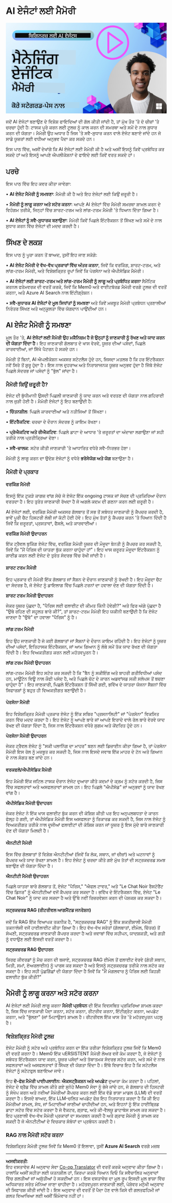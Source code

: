 <!--
CO_OP_TRANSLATOR_METADATA:
{
  "original_hash": "d2c9703548140bafa2d6a77406552542",
  "translation_date": "2025-10-03T14:31:44+00:00",
  "source_file": "13-agent-memory/README.md",
  "language_code": "pa"
}
-->
# AI ਏਜੰਟਾਂ ਲਈ ਮੈਮੋਰੀ  
[![Agent Memory](../../../translated_images/lesson-13-thumbnail.959e3bc52d210c64a614a3bece6b170a2c472138dc0a14c7fbde07306ef95ae7.pa.png)](https://youtu.be/QrYbHesIxpw?si=qNYW6PL3fb3lTPMk)

ਜਦੋਂ AI ਏਜੰਟਾਂ ਬਣਾਉਣ ਦੇ ਵਿਸ਼ੇਸ਼ ਫਾਇਦਿਆਂ ਦੀ ਗੱਲ ਕੀਤੀ ਜਾਂਦੀ ਹੈ, ਤਾਂ ਮੁੱਖ ਤੌਰ 'ਤੇ ਦੋ ਚੀਜ਼ਾਂ 'ਤੇ ਚਰਚਾ ਹੁੰਦੀ ਹੈ: ਟਾਸਕ ਪੂਰੇ ਕਰਨ ਲਈ ਟੂਲਜ਼ ਨੂੰ ਕਾਲ ਕਰਨ ਦੀ ਸਮਰਥਾ ਅਤੇ ਸਮੇਂ ਦੇ ਨਾਲ ਸੁਧਾਰ ਕਰਨ ਦੀ ਯੋਗਤਾ। ਮੈਮੋਰੀ ਉਹ ਅਧਾਰ ਹੈ ਜਿਸ 'ਤੇ ਸਵੈ-ਸੁਧਾਰ ਕਰਨ ਵਾਲੇ ਏਜੰਟ ਬਣਾਏ ਜਾਂਦੇ ਹਨ ਜੋ ਸਾਡੇ ਯੂਜ਼ਰਾਂ ਲਈ ਵਧੀਆ ਅਨੁਭਵ ਪੈਦਾ ਕਰ ਸਕਦੇ ਹਨ।

ਇਸ ਪਾਠ ਵਿੱਚ, ਅਸੀਂ ਦੇਖਾਂਗੇ ਕਿ AI ਏਜੰਟਾਂ ਲਈ ਮੈਮੋਰੀ ਕੀ ਹੈ ਅਤੇ ਅਸੀਂ ਇਸਨੂੰ ਕਿਵੇਂ ਪ੍ਰਬੰਧਿਤ ਕਰ ਸਕਦੇ ਹਾਂ ਅਤੇ ਇਸਨੂੰ ਆਪਣੇ ਐਪਲੀਕੇਸ਼ਨਾਂ ਦੇ ਫਾਇਦੇ ਲਈ ਕਿਵੇਂ ਵਰਤ ਸਕਦੇ ਹਾਂ।

## ਪਰਚੇ

ਇਸ ਪਾਠ ਵਿੱਚ ਇਹ ਕਵਰ ਕੀਤਾ ਜਾਵੇਗਾ:

• **AI ਏਜੰਟ ਮੈਮੋਰੀ ਨੂੰ ਸਮਝਣਾ**: ਮੈਮੋਰੀ ਕੀ ਹੈ ਅਤੇ ਇਹ ਏਜੰਟਾਂ ਲਈ ਕਿਉਂ ਜ਼ਰੂਰੀ ਹੈ।  

• **ਮੈਮੋਰੀ ਨੂੰ ਲਾਗੂ ਕਰਨਾ ਅਤੇ ਸਟੋਰ ਕਰਨਾ**: ਆਪਣੇ AI ਏਜੰਟਾਂ ਵਿੱਚ ਮੈਮੋਰੀ ਸਮਰਥਾ ਸ਼ਾਮਲ ਕਰਨ ਦੇ ਵਿਹੰਗਮ ਤਰੀਕੇ, ਜਿਨ੍ਹਾਂ ਵਿੱਚ ਸ਼ਾਰਟ-ਟਰਮ ਅਤੇ ਲਾਂਗ-ਟਰਮ ਮੈਮੋਰੀ 'ਤੇ ਧਿਆਨ ਦਿੱਤਾ ਗਿਆ ਹੈ।  

• **AI ਏਜੰਟਾਂ ਨੂੰ ਸਵੈ-ਸੁਧਾਰਕ ਬਣਾਉਣਾ**: ਮੈਮੋਰੀ ਕਿਵੇਂ ਪਿਛਲੇ ਇੰਟਰੈਕਸ਼ਨ ਤੋਂ ਸਿੱਖਣ ਅਤੇ ਸਮੇਂ ਦੇ ਨਾਲ ਸੁਧਾਰ ਕਰਨ ਵਿੱਚ ਏਜੰਟਾਂ ਦੀ ਮਦਦ ਕਰਦੀ ਹੈ।  

## ਸਿੱਖਣ ਦੇ ਲਕਸ਼

ਇਸ ਪਾਠ ਨੂੰ ਪੂਰਾ ਕਰਨ ਤੋਂ ਬਾਅਦ, ਤੁਸੀਂ ਇਹ ਜਾਣ ਸਕੋਗੇ:

• **AI ਏਜੰਟ ਮੈਮੋਰੀ ਦੇ ਵੱਖ-ਵੱਖ ਪ੍ਰਕਾਰਾਂ ਵਿੱਚ ਅੰਤਰ ਕਰਨਾ**, ਜਿਵੇਂ ਕਿ ਵਰਕਿੰਗ, ਸ਼ਾਰਟ-ਟਰਮ, ਅਤੇ ਲਾਂਗ-ਟਰਮ ਮੈਮੋਰੀ, ਅਤੇ ਵਿਸ਼ੇਸ਼ਕ੍ਰਿਤ ਰੂਪਾਂ ਜਿਵੇਂ ਕਿ ਪੇਰਸੋਨਾ ਅਤੇ ਐਪੀਸੋਡਿਕ ਮੈਮੋਰੀ।  

• **AI ਏਜੰਟਾਂ ਲਈ ਸ਼ਾਰਟ-ਟਰਮ ਅਤੇ ਲਾਂਗ-ਟਰਮ ਮੈਮੋਰੀ ਨੂੰ ਲਾਗੂ ਅਤੇ ਪ੍ਰਬੰਧਿਤ ਕਰਨਾ** ਸੈਮੈਂਟਿਕ ਕਰਨਲ ਫਰੇਮਵਰਕ ਦੀ ਵਰਤੋਂ ਕਰਕੇ, ਜਿਵੇਂ ਕਿ Mem0 ਅਤੇ ਵਾਈਟਬੋਰਡ ਮੈਮੋਰੀ ਵਰਗੇ ਟੂਲਜ਼ ਦੀ ਵਰਤੋਂ ਕਰਨਾ, ਅਤੇ Azure AI Search ਨਾਲ ਇੰਟੀਗ੍ਰੇਸ਼ਨ।  

• **ਸਵੈ-ਸੁਧਾਰਕ AI ਏਜੰਟਾਂ ਦੇ ਮੂਲ ਸਿਧਾਂਤਾਂ ਨੂੰ ਸਮਝਣਾ** ਅਤੇ ਕਿਵੇਂ ਮਜ਼ਬੂਤ ਮੈਮੋਰੀ ਪ੍ਰਬੰਧਨ ਪ੍ਰਣਾਲੀਆਂ ਨਿਰੰਤਰ ਸਿੱਖਣ ਅਤੇ ਅਨੁਕੂਲਤਾ ਵਿੱਚ ਯੋਗਦਾਨ ਪਾਉਂਦੀਆਂ ਹਨ।  

## AI ਏਜੰਟ ਮੈਮੋਰੀ ਨੂੰ ਸਮਝਣਾ  

ਮੂਲ ਤੌਰ 'ਤੇ, **AI ਏਜੰਟਾਂ ਲਈ ਮੈਮੋਰੀ ਉਹ ਮਕੈਨਿਜ਼ਮ ਹੈ ਜੋ ਉਨ੍ਹਾਂ ਨੂੰ ਜਾਣਕਾਰੀ ਨੂੰ ਰੱਖਣ ਅਤੇ ਯਾਦ ਕਰਨ ਦੀ ਯੋਗਤਾ ਦਿੰਦਾ ਹੈ**। ਇਹ ਜਾਣਕਾਰੀ ਗੱਲਬਾਤ ਦੇ ਖਾਸ ਵੇਰਵੇ, ਯੂਜ਼ਰ ਦੀਆਂ ਪਸੰਦਾਂ, ਪਿਛਲੇ ਕਾਰਵਾਈਆਂ, ਜਾਂ ਸਿੱਖੇ ਪੈਟਰਨ ਹੋ ਸਕਦੇ ਹਨ।  

ਮੈਮੋਰੀ ਤੋਂ ਬਿਨਾਂ, AI ਐਪਲੀਕੇਸ਼ਨ ਅਕਸਰ ਸਟੇਟਲੈਸ ਹੁੰਦੇ ਹਨ, ਜਿਸਦਾ ਮਤਲਬ ਹੈ ਕਿ ਹਰ ਇੰਟਰੈਕਸ਼ਨ ਨਵੇਂ ਸਿਰੇ ਤੋਂ ਸ਼ੁਰੂ ਹੁੰਦਾ ਹੈ। ਇਸ ਨਾਲ ਦੁਹਰਾਅ ਅਤੇ ਨਿਰਾਸ਼ਾਜਨਕ ਯੂਜ਼ਰ ਅਨੁਭਵ ਹੁੰਦਾ ਹੈ ਜਿੱਥੇ ਏਜੰਟ ਪਿਛਲੇ ਸੰਦਰਭ ਜਾਂ ਪਸੰਦਾਂ ਨੂੰ "ਭੁੱਲ" ਜਾਂਦਾ ਹੈ।  

### ਮੈਮੋਰੀ ਕਿਉਂ ਜ਼ਰੂਰੀ ਹੈ?  

ਏਜੰਟ ਦੀ ਬੁੱਧੀਮਾਨੀ ਉਸਦੀ ਪਿਛਲੀ ਜਾਣਕਾਰੀ ਨੂੰ ਯਾਦ ਕਰਨ ਅਤੇ ਵਰਤਣ ਦੀ ਯੋਗਤਾ ਨਾਲ ਗਹਿਰਾਈ ਨਾਲ ਜੁੜੀ ਹੋਈ ਹੈ। ਮੈਮੋਰੀ ਏਜੰਟਾਂ ਨੂੰ ਇਹ ਬਣਾਉਂਦੀ ਹੈ:  

• **ਚਿੰਤਨਸ਼ੀਲ**: ਪਿਛਲੇ ਕਾਰਵਾਈਆਂ ਅਤੇ ਨਤੀਜਿਆਂ ਤੋਂ ਸਿੱਖਣਾ।  

• **ਇੰਟਰੈਕਟਿਵ**: ਚਰਚਾ ਦੇ ਦੌਰਾਨ ਸੰਦਰਭ ਨੂੰ ਕਾਇਮ ਰੱਖਣਾ।  

• **ਪ੍ਰੋਐਕਟਿਵ ਅਤੇ ਰੀਐਕਟਿਵ**: ਪਿਛਲੇ ਡਾਟਾ ਦੇ ਆਧਾਰ 'ਤੇ ਜ਼ਰੂਰਤਾਂ ਦਾ ਅੰਦਾਜ਼ਾ ਲਗਾਉਣਾ ਜਾਂ ਸਹੀ ਤਰੀਕੇ ਨਾਲ ਪ੍ਰਤੀਕ੍ਰਿਆ ਦੇਣਾ।  

• **ਸਵੈ-ਚਾਲਕ**: ਸਟੋਰ ਕੀਤੀ ਜਾਣਕਾਰੀ 'ਤੇ ਆਧਾਰਿਤ ਵਧੇਰੇ ਸਵੈ-ਨਿਰਭਰ ਹੋਣਾ।  

ਮੈਮੋਰੀ ਨੂੰ ਲਾਗੂ ਕਰਨ ਦਾ ਉਦੇਸ਼ ਏਜੰਟਾਂ ਨੂੰ ਵਧੇਰੇ **ਭਰੋਸੇਯੋਗ ਅਤੇ ਯੋਗ** ਬਣਾਉਣਾ ਹੈ।  

### ਮੈਮੋਰੀ ਦੇ ਪ੍ਰਕਾਰ  

#### ਵਰਕਿੰਗ ਮੈਮੋਰੀ  

ਇਸਨੂੰ ਇੱਕ ਟੁਕੜੇ ਕਾਗਜ਼ ਵਾਂਗ ਸੋਚੋ ਜੋ ਏਜੰਟ ਇੱਕ ongoing ਟਾਸਕ ਜਾਂ ਸੋਚਣ ਦੀ ਪ੍ਰਕਿਰਿਆ ਦੌਰਾਨ ਵਰਤਦਾ ਹੈ। ਇਹ ਤੁਰੰਤ ਜਾਣਕਾਰੀ ਰੱਖਦਾ ਹੈ ਜੋ ਅਗਲੇ ਕਦਮ ਦੀ ਗਣਨਾ ਕਰਨ ਲਈ ਜ਼ਰੂਰੀ ਹੈ।  

AI ਏਜੰਟਾਂ ਲਈ, ਵਰਕਿੰਗ ਮੈਮੋਰੀ ਅਕਸਰ ਗੱਲਬਾਤ ਤੋਂ ਸਭ ਤੋਂ ਸਬੰਧਤ ਜਾਣਕਾਰੀ ਨੂੰ ਕੈਪਚਰ ਕਰਦੀ ਹੈ, ਭਾਵੇਂ ਪੂਰੀ ਚੈਟ ਹਿਸਟਰੀ ਲੰਬੀ ਜਾਂ ਕੱਟੀ ਹੋਈ ਹੋਵੇ। ਇਹ ਮੁੱਖ ਤੱਤਾਂ ਨੂੰ ਕੈਪਚਰ ਕਰਨ 'ਤੇ ਧਿਆਨ ਦਿੰਦੀ ਹੈ ਜਿਵੇਂ ਕਿ ਜ਼ਰੂਰਤਾਂ, ਪ੍ਰਸਤਾਵਾਂ, ਫੈਸਲੇ, ਅਤੇ ਕਾਰਵਾਈਆਂ।  

**ਵਰਕਿੰਗ ਮੈਮੋਰੀ ਉਦਾਹਰਨ**  

ਇੱਕ ਟ੍ਰੈਵਲ ਬੁਕਿੰਗ ਏਜੰਟ ਵਿੱਚ, ਵਰਕਿੰਗ ਮੈਮੋਰੀ ਯੂਜ਼ਰ ਦੀ ਮੌਜੂਦਾ ਬੇਨਤੀ ਨੂੰ ਕੈਪਚਰ ਕਰ ਸਕਦੀ ਹੈ, ਜਿਵੇਂ ਕਿ "ਮੈਂ ਪੈਰਿਸ ਦੀ ਯਾਤਰਾ ਬੁੱਕ ਕਰਨਾ ਚਾਹੁੰਦਾ ਹਾਂ"। ਇਹ ਖਾਸ ਜ਼ਰੂਰਤ ਮੌਜੂਦਾ ਇੰਟਰੈਕਸ਼ਨ ਨੂੰ ਗਾਈਡ ਕਰਨ ਲਈ ਏਜੰਟ ਦੇ ਤੁਰੰਤ ਸੰਦਰਭ ਵਿੱਚ ਰੱਖੀ ਜਾਂਦੀ ਹੈ।  

#### ਸ਼ਾਰਟ ਟਰਮ ਮੈਮੋਰੀ  

ਇਹ ਪ੍ਰਕਾਰ ਦੀ ਮੈਮੋਰੀ ਇੱਕ ਗੱਲਬਾਤ ਜਾਂ ਸੈਸ਼ਨ ਦੇ ਦੌਰਾਨ ਜਾਣਕਾਰੀ ਨੂੰ ਰੱਖਦੀ ਹੈ। ਇਹ ਮੌਜੂਦਾ ਚੈਟ ਦਾ ਸੰਦਰਭ ਹੈ, ਜੋ ਏਜੰਟ ਨੂੰ ਡਾਇਲਾਗ ਵਿੱਚ ਪਿਛਲੇ ਟਰਨਾਂ ਦਾ ਹਵਾਲਾ ਦੇਣ ਦੀ ਯੋਗਤਾ ਦਿੰਦੀ ਹੈ।  

**ਸ਼ਾਰਟ ਟਰਮ ਮੈਮੋਰੀ ਉਦਾਹਰਨ**  

ਜੇਕਰ ਯੂਜ਼ਰ ਪੁੱਛਦਾ ਹੈ, "ਪੈਰਿਸ ਲਈ ਫਲਾਈਟ ਦੀ ਕੀਮਤ ਕਿੰਨੀ ਹੋਵੇਗੀ?" ਅਤੇ ਫਿਰ ਅੱਗੇ ਪੁੱਛਦਾ ਹੈ "ਉਥੇ ਰਹਿਣ ਦੀ ਸਹੂਲਤ ਬਾਰੇ ਕੀ?", ਤਾਂ ਸ਼ਾਰਟ-ਟਰਮ ਮੈਮੋਰੀ ਇਹ ਯਕੀਨੀ ਬਣਾਉਂਦੀ ਹੈ ਕਿ ਏਜੰਟ ਜਾਣਦਾ ਹੈ "ਉਥੇ" ਦਾ ਹਵਾਲਾ "ਪੈਰਿਸ" ਨੂੰ ਹੈ।  

#### ਲਾਂਗ ਟਰਮ ਮੈਮੋਰੀ  

ਇਹ ਉਹ ਜਾਣਕਾਰੀ ਹੈ ਜੋ ਕਈ ਗੱਲਬਾਤਾਂ ਜਾਂ ਸੈਸ਼ਨਾਂ ਦੇ ਦੌਰਾਨ ਕਾਇਮ ਰਹਿੰਦੀ ਹੈ। ਇਹ ਏਜੰਟਾਂ ਨੂੰ ਯੂਜ਼ਰ ਦੀਆਂ ਪਸੰਦਾਂ, ਇਤਿਹਾਸਕ ਇੰਟਰੈਕਸ਼ਨ, ਜਾਂ ਆਮ ਗਿਆਨ ਨੂੰ ਲੰਬੇ ਸਮੇਂ ਤੱਕ ਯਾਦ ਰੱਖਣ ਦੀ ਯੋਗਤਾ ਦਿੰਦੀ ਹੈ। ਇਹ ਵਿਅਕਤੀਗਤ ਕਰਨ ਲਈ ਮਹੱਤਵਪੂਰਨ ਹੈ।  

**ਲਾਂਗ ਟਰਮ ਮੈਮੋਰੀ ਉਦਾਹਰਨ**  

ਲਾਂਗ-ਟਰਮ ਮੈਮੋਰੀ ਇਹ ਸਟੋਰ ਕਰ ਸਕਦੀ ਹੈ ਕਿ "ਬੈਨ ਨੂੰ ਸਕੀਇੰਗ ਅਤੇ ਬਾਹਰੀ ਗਤੀਵਿਧੀਆਂ ਪਸੰਦ ਹਨ, ਮਾਊਂਟੇਨ ਵਿਊ ਨਾਲ ਕੌਫੀ ਪਸੰਦ ਹੈ, ਅਤੇ ਪਿਛਲੇ ਚੋਟ ਦੇ ਕਾਰਨ ਅਡਵਾਂਸਡ ਸਕੀ ਸਲੋਪਸ ਤੋਂ ਬਚਣਾ ਚਾਹੁੰਦਾ ਹੈ"। ਇਹ ਜਾਣਕਾਰੀ, ਪਿਛਲੇ ਇੰਟਰੈਕਸ਼ਨ ਤੋਂ ਸਿੱਖੀ ਗਈ, ਭਵਿੱਖ ਦੇ ਯਾਤਰਾ ਯੋਜਨਾ ਸੈਸ਼ਨਾਂ ਵਿੱਚ ਸਿਫਾਰਸ਼ਾਂ ਨੂੰ ਬਹੁਤ ਹੀ ਵਿਅਕਤੀਗਤ ਬਣਾਉਂਦੀ ਹੈ।  

#### ਪੇਰਸੋਨਾ ਮੈਮੋਰੀ  

ਇਹ ਵਿਸ਼ੇਸ਼ਕ੍ਰਿਤ ਮੈਮੋਰੀ ਪ੍ਰਕਾਰ ਏਜੰਟ ਨੂੰ ਇੱਕ ਸਥਿਰ "ਪ੍ਰਸਨਾਲਿਟੀ" ਜਾਂ "ਪੇਰਸੋਨਾ" ਵਿਕਸਿਤ ਕਰਨ ਵਿੱਚ ਮਦਦ ਕਰਦਾ ਹੈ। ਇਹ ਏਜੰਟ ਨੂੰ ਆਪਣੇ ਬਾਰੇ ਜਾਂ ਆਪਣੇ ਇਰਾਦੇ ਵਾਲੇ ਰੋਲ ਬਾਰੇ ਵੇਰਵੇ ਯਾਦ ਰੱਖਣ ਦੀ ਯੋਗਤਾ ਦਿੰਦਾ ਹੈ, ਜਿਸ ਨਾਲ ਇੰਟਰੈਕਸ਼ਨ ਵਧੇਰੇ ਸੁਗਮ ਅਤੇ ਕੇਂਦਰਿਤ ਹੁੰਦੇ ਹਨ।  

**ਪੇਰਸੋਨਾ ਮੈਮੋਰੀ ਉਦਾਹਰਨ**  

ਜੇਕਰ ਟ੍ਰੈਵਲ ਏਜੰਟ ਨੂੰ "ਸਕੀ ਪਲਾਨਿੰਗ ਦਾ ਮਾਹਰ" ਬਣਨ ਲਈ ਡਿਜ਼ਾਈਨ ਕੀਤਾ ਗਿਆ ਹੈ, ਤਾਂ ਪੇਰਸੋਨਾ ਮੈਮੋਰੀ ਇਸ ਰੋਲ ਨੂੰ ਮਜ਼ਬੂਤ ​​ਕਰ ਸਕਦੀ ਹੈ, ਜਿਸ ਨਾਲ ਇਸਦੇ ਜਵਾਬ ਇੱਕ ਮਾਹਰ ਦੇ ਟੋਨ ਅਤੇ ਗਿਆਨ ਦੇ ਨਾਲ ਸੰਗਤ ਬਣ ਜਾਂਦੇ ਹਨ।  

#### ਵਰਕਫਲੋ/ਐਪੀਸੋਡਿਕ ਮੈਮੋਰੀ  

ਇਹ ਮੈਮੋਰੀ ਇੱਕ ਜਟਿਲ ਟਾਸਕ ਦੌਰਾਨ ਏਜੰਟ ਦੁਆਰਾ ਕੀਤੇ ਕਦਮਾਂ ਦੇ ਕ੍ਰਮ ਨੂੰ ਸਟੋਰ ਕਰਦੀ ਹੈ, ਜਿਸ ਵਿੱਚ ਸਫਲਤਾਵਾਂ ਅਤੇ ਅਸਫਲਤਾਵਾਂ ਸ਼ਾਮਲ ਹਨ। ਇਹ ਪਿਛਲੇ "ਐਪੀਸੋਡ" ਜਾਂ ਅਨੁਭਵਾਂ ਨੂੰ ਯਾਦ ਰੱਖਣ ਵਾਂਗ ਹੈ।  

**ਐਪੀਸੋਡਿਕ ਮੈਮੋਰੀ ਉਦਾਹਰਨ**  

ਜੇਕਰ ਏਜੰਟ ਨੇ ਇੱਕ ਖਾਸ ਫਲਾਈਟ ਬੁੱਕ ਕਰਨ ਦੀ ਕੋਸ਼ਿਸ਼ ਕੀਤੀ ਪਰ ਇਹ ਅਨੁਪਲਬਧਤਾ ਦੇ ਕਾਰਨ ਫੇਲ੍ਹ ਹੋ ਗਈ, ਤਾਂ ਐਪੀਸੋਡਿਕ ਮੈਮੋਰੀ ਇਸ ਅਸਫਲਤਾ ਨੂੰ ਰਿਕਾਰਡ ਕਰ ਸਕਦੀ ਹੈ, ਜਿਸ ਨਾਲ ਏਜੰਟ ਨੂੰ ਵਿਅਕਤੀਗਤ ਤਰੀਕੇ ਨਾਲ ਦੂਜੀਆਂ ਫਲਾਈਟਾਂ ਦੀ ਕੋਸ਼ਿਸ਼ ਕਰਨ ਜਾਂ ਯੂਜ਼ਰ ਨੂੰ ਇਸ ਮੁੱਦੇ ਬਾਰੇ ਜਾਣਕਾਰੀ ਦੇਣ ਦੀ ਯੋਗਤਾ ਮਿਲਦੀ ਹੈ।  

#### ਐਨਟੀਟੀ ਮੈਮੋਰੀ  

ਇਸ ਵਿੱਚ ਗੱਲਬਾਤਾਂ ਤੋਂ ਵਿਸ਼ੇਸ਼ ਐਨਟੀਟੀਆਂ (ਜਿਵੇਂ ਕਿ ਲੋਕ, ਸਥਾਨ, ਜਾਂ ਚੀਜ਼ਾਂ) ਅਤੇ ਘਟਨਾਵਾਂ ਨੂੰ ਕੈਪਚਰ ਅਤੇ ਯਾਦ ਰੱਖਣਾ ਸ਼ਾਮਲ ਹੈ। ਇਹ ਏਜੰਟ ਨੂੰ ਚਰਚਾ ਕੀਤੇ ਗਏ ਮੁੱਖ ਤੱਤਾਂ ਦੀ ਸਟ੍ਰਕਚਰਡ ਸਮਝ ਬਣਾਉਣ ਦੀ ਯੋਗਤਾ ਦਿੰਦਾ ਹੈ।  

**ਐਨਟੀਟੀ ਮੈਮੋਰੀ ਉਦਾਹਰਨ**  

ਪਿਛਲੇ ਯਾਤਰਾ ਬਾਰੇ ਗੱਲਬਾਤ ਤੋਂ, ਏਜੰਟ "ਪੈਰਿਸ," "ਐਫਲ ਟਾਵਰ," ਅਤੇ "Le Chat Noir ਰੈਸਟੋਰੈਂਟ ਵਿੱਚ ਡਿਨਰ" ਨੂੰ ਐਨਟੀਟੀਆਂ ਵਜੋਂ ਕੈਪਚਰ ਕਰ ਸਕਦਾ ਹੈ। ਭਵਿੱਖ ਦੇ ਇੰਟਰੈਕਸ਼ਨ ਵਿੱਚ, ਏਜੰਟ "Le Chat Noir" ਨੂੰ ਯਾਦ ਕਰ ਸਕਦਾ ਹੈ ਅਤੇ ਉੱਥੇ ਨਵੀਂ ਰਿਜ਼ਰਵੇਸ਼ਨ ਕਰਨ ਦੀ ਪੇਸ਼ਕਸ਼ ਕਰ ਸਕਦਾ ਹੈ।  

#### ਸਟ੍ਰਕਚਰਡ RAG (ਰੀਟਰੀਵਲ ਆਗਮੈਂਟਡ ਜਨਰੇਸ਼ਨ)  

ਜਦੋਂ ਕਿ RAG ਇੱਕ ਵਿਆਪਕ ਤਕਨੀਕ ਹੈ, "ਸਟ੍ਰਕਚਰਡ RAG" ਨੂੰ ਇੱਕ ਸ਼ਕਤੀਸ਼ਾਲੀ ਮੈਮੋਰੀ ਤਕਨਾਲੋਜੀ ਵਜੋਂ ਹਾਈਲਾਈਟ ਕੀਤਾ ਗਿਆ ਹੈ। ਇਹ ਵੱਖ-ਵੱਖ ਸਰੋਤਾਂ (ਗੱਲਬਾਤਾਂ, ਈਮੇਲ, ਚਿੱਤਰ) ਤੋਂ ਸੰਘਣੀ, ਸਟ੍ਰਕਚਰਡ ਜਾਣਕਾਰੀ ਕੈਪਚਰ ਕਰਦਾ ਹੈ ਅਤੇ ਜਵਾਬਾਂ ਵਿੱਚ ਸਹੀਪਨ, ਯਾਦਸ਼ਕਤੀ, ਅਤੇ ਗਤੀ ਨੂੰ ਵਧਾਉਣ ਲਈ ਇਸਦੀ ਵਰਤੋਂ ਕਰਦਾ ਹੈ।  

**ਸਟ੍ਰਕਚਰਡ RAG ਉਦਾਹਰਨ**  

ਸਿਰਫ ਕੀਵਰਡਾਂ ਨੂੰ ਮੈਚ ਕਰਨ ਦੀ ਬਜਾਏ, ਸਟ੍ਰਕਚਰਡ RAG ਈਮੇਲ ਤੋਂ ਫਲਾਈਟ ਵੇਰਵੇ (ਗੰਤੀ ਸਥਾਨ, ਮਿਤੀ, ਸਮਾਂ, ਏਅਰਲਾਈਨ) ਨੂੰ ਪਾਰਸ ਕਰ ਸਕਦਾ ਹੈ ਅਤੇ ਇਸਨੂੰ ਸਟ੍ਰਕਚਰਡ ਤਰੀਕੇ ਨਾਲ ਸਟੋਰ ਕਰ ਸਕਦਾ ਹੈ। ਇਹ ਸਹੀ ਪੁੱਛਗਿੱਛਾਂ ਦੀ ਯੋਗਤਾ ਦਿੰਦਾ ਹੈ ਜਿਵੇਂ ਕਿ "ਮੈਂ ਮੰਗਲਵਾਰ ਨੂੰ ਪੈਰਿਸ ਲਈ ਕਿਹੜੀ ਫਲਾਈਟ ਬੁੱਕ ਕੀਤੀ?"  

## ਮੈਮੋਰੀ ਨੂੰ ਲਾਗੂ ਕਰਨਾ ਅਤੇ ਸਟੋਰ ਕਰਨਾ  

AI ਏਜੰਟਾਂ ਲਈ ਮੈਮੋਰੀ ਲਾਗੂ ਕਰਨਾ **ਮੈਮੋਰੀ ਪ੍ਰਬੰਧਨ** ਦੀ ਇੱਕ ਵਿਵਸਥਿਤ ਪ੍ਰਕਿਰਿਆ ਸ਼ਾਮਲ ਕਰਦਾ ਹੈ, ਜਿਸ ਵਿੱਚ ਜਾਣਕਾਰੀ ਪੈਦਾ ਕਰਨਾ, ਸਟੋਰ ਕਰਨਾ, ਰੀਟਰੀਵ ਕਰਨਾ, ਇੰਟੀਗ੍ਰੇਟ ਕਰਨਾ, ਅਪਡੇਟ ਕਰਨਾ, ਅਤੇ "ਭੁੱਲਣਾ" (ਜਾਂ ਮਿਟਾਉਣਾ) ਸ਼ਾਮਲ ਹੈ। ਰੀਟਰੀਵਲ ਇੱਕ ਖਾਸ ਤੌਰ 'ਤੇ ਮਹੱਤਵਪੂਰਨ ਪਹਲੂ ਹੈ।  

### ਵਿਸ਼ੇਸ਼ਕ੍ਰਿਤ ਮੈਮੋਰੀ ਟੂਲਜ਼  

ਏਜੰਟ ਮੈਮੋਰੀ ਨੂੰ ਸਟੋਰ ਅਤੇ ਪ੍ਰਬੰਧਿਤ ਕਰਨ ਦਾ ਇੱਕ ਤਰੀਕਾ ਵਿਸ਼ੇਸ਼ਕ੍ਰਿਤ ਟੂਲਜ਼ ਜਿਵੇਂ ਕਿ Mem0 ਦੀ ਵਰਤੋਂ ਕਰਨਾ ਹੈ। Mem0 ਇੱਕ ਪERSISTENT ਮੈਮੋਰੀ ਲੇਅਰ ਵਜੋਂ ਕੰਮ ਕਰਦਾ ਹੈ, ਜੋ ਏਜੰਟਾਂ ਨੂੰ ਸਬੰਧਤ ਇੰਟਰੈਕਸ਼ਨ ਯਾਦ ਕਰਨ, ਯੂਜ਼ਰ ਪਸੰਦਾਂ ਅਤੇ ਤੱਥਾਤਮਕ ਸੰਦਰਭ ਸਟੋਰ ਕਰਨ, ਅਤੇ ਸਮੇਂ ਦੇ ਨਾਲ ਸਫਲਤਾਵਾਂ ਅਤੇ ਅਸਫਲਤਾਵਾਂ ਤੋਂ ਸਿੱਖਣ ਦੀ ਯੋਗਤਾ ਦਿੰਦਾ ਹੈ। ਇੱਥੇ ਵਿਚਾਰ ਇਹ ਹੈ ਕਿ ਸਟੇਟਲੈਸ ਏਜੰਟਾਂ ਨੂੰ ਸਟੇਟਫੁਲ ਬਣਾਇਆ ਜਾਵੇ।  

ਇਹ **ਦੋ-ਫੇਜ਼ ਮੈਮੋਰੀ ਪਾਈਪਲਾਈਨ: ਐਕਸਟ੍ਰੈਕਸ਼ਨ ਅਤੇ ਅਪਡੇਟ** ਦੁਆਰਾ ਕੰਮ ਕਰਦਾ ਹੈ। ਪਹਿਲਾਂ, ਏਜੰਟ ਦੇ ਥ੍ਰੈਡ ਵਿੱਚ ਸ਼ਾਮਲ ਕੀਤੇ ਗਏ ਸੁਨੇਹੇ Mem0 ਸੇਵਾ ਨੂੰ ਭੇਜੇ ਜਾਂਦੇ ਹਨ, ਜੋ ਗੱਲਬਾਤ ਦੀ ਹਿਸਟਰੀ ਨੂੰ ਸੰਖੇਪ ਕਰਨ ਅਤੇ ਨਵੀਆਂ ਮੈਮੋਰੀਆਂ ਕੈਪਚਰ ਕਰਨ ਲਈ ਇੱਕ ਵੱਡੇ ਭਾਸ਼ਾ ਮਾਡਲ (LLM) ਦੀ ਵਰਤੋਂ ਕਰਦਾ ਹੈ। ਇਸਦੇ ਬਾਅਦ, ਇੱਕ LLM-ਚਲਿਤ ਅਪਡੇਟ ਫੇਜ਼ ਇਹ ਨਿਰਧਾਰਤ ਕਰਦਾ ਹੈ ਕਿ ਕੀ ਇਹ ਮੈਮੋਰੀਆਂ ਸ਼ਾਮਲ, ਸੋਧ, ਜਾਂ ਮਿਟਾਈਆਂ ਜਾਣੀਆਂ ਚਾਹੀਦੀਆਂ ਹਨ, ਅਤੇ ਇਹਨਾਂ ਨੂੰ ਇੱਕ ਹਾਈਬ੍ਰਿਡ ਡਾਟਾ ਸਟੋਰ ਵਿੱਚ ਸਟੋਰ ਕਰਦਾ ਹੈ ਜੋ ਵੈਕਟਰ, ਗ੍ਰਾਫ, ਅਤੇ ਕੀ-ਵੈਲਯੂ ਡਾਟਾਬੇਸ ਸ਼ਾਮਲ ਕਰ ਸਕਦਾ ਹੈ। ਇਹ ਪ੍ਰਣਾਲੀ ਵੱਖ-ਵੱਖ ਮੈਮੋਰੀ ਪ੍ਰਕਾਰਾਂ ਦਾ ਸਮਰਥਨ ਕਰਦੀ ਹੈ ਅਤੇ ਗ੍ਰਾਫ ਮੈਮੋਰੀ ਨੂੰ ਸ਼ਾਮਲ ਕਰ ਸਕਦੀ ਹੈ ਜੋ ਐਨਟੀਟੀਆਂ ਦੇ ਵਿਚਕਾਰ ਸੰਬੰਧਾਂ ਦਾ ਪ੍ਰਬੰਧਨ ਕਰਦੀ ਹੈ।  

### RAG ਨਾਲ ਮੈਮੋਰੀ ਸਟੋਰ ਕਰਨਾ  

ਵਿਸ਼ੇਸ਼ਕ੍ਰਿਤ ਮੈਮੋਰੀ ਟੂਲਜ਼ ਜਿਵੇਂ ਕਿ Mem0 ਤੋਂ ਇਲਾਵਾ, ਤੁਸੀਂ **Azure AI Search** ਵਰਗੇ ਮਜ਼ਬ

---

**ਅਸਵੀਕਰਤੀ**:  
ਇਹ ਦਸਤਾਵੇਜ਼ AI ਅਨੁਵਾਦ ਸੇਵਾ [Co-op Translator](https://github.com/Azure/co-op-translator) ਦੀ ਵਰਤੋਂ ਕਰਕੇ ਅਨੁਵਾਦ ਕੀਤਾ ਗਿਆ ਹੈ। ਹਾਲਾਂਕਿ ਅਸੀਂ ਸਹੀਤਾ ਲਈ ਯਤਨਸ਼ੀਲ ਹਾਂ, ਕਿਰਪਾ ਕਰਕੇ ਧਿਆਨ ਦਿਓ ਕਿ ਸਵੈਚਾਲਿਤ ਅਨੁਵਾਦਾਂ ਵਿੱਚ ਗਲਤੀਆਂ ਜਾਂ ਅਸੁੱਤੀਆਂ ਹੋ ਸਕਦੀਆਂ ਹਨ। ਇਸ ਦਸਤਾਵੇਜ਼ ਦਾ ਮੂਲ ਰੂਪ ਇਸਦੀ ਮੂਲ ਭਾਸ਼ਾ ਵਿੱਚ ਅਧਿਕਾਰਤ ਸਰੋਤ ਮੰਨਿਆ ਜਾਣਾ ਚਾਹੀਦਾ ਹੈ। ਮਹੱਤਵਪੂਰਨ ਜਾਣਕਾਰੀ ਲਈ, ਪੇਸ਼ੇਵਰ ਮਨੁੱਖੀ ਅਨੁਵਾਦ ਦੀ ਸਿਫਾਰਸ਼ ਕੀਤੀ ਜਾਂਦੀ ਹੈ। ਇਸ ਅਨੁਵਾਦ ਦੀ ਵਰਤੋਂ ਤੋਂ ਪੈਦਾ ਹੋਣ ਵਾਲੇ ਕਿਸੇ ਵੀ ਗਲਤਫਹਿਮੀ ਜਾਂ ਗਲਤ ਵਿਆਖਿਆ ਲਈ ਅਸੀਂ ਜ਼ਿੰਮੇਵਾਰ ਨਹੀਂ ਹਾਂ।